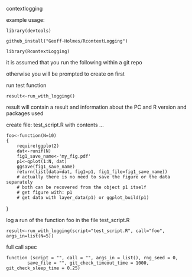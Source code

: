 contextlogging

example usage:

    library(devtools)

    github_install("Geoff-Holmes/RcontextLogging")

    library(RcontextLogging)

it is assumed that you run the following within a git repo

otherwise you will be prompted to create on first

run test function

    result<-run_with_logging()

result will contain a result and information about 
the PC and R version and packages used

create file: test_script.R with contents ...

    foo<-function(N=10)
    {
        require(ggplot2)
        dat<-runif(N)
        fig1_save_name<-'my_fig.pdf'
        p1<-qplot(1:N, dat)
        ggsave(fig1_save_name)
        return(list(data=dat, fig1=p1, fig1_file=fig1_save_name))
        # actually there is no need to save the figure or the data separately
        # both can be recovered from the object p1 itself
        # get figure with: p1
        # get data with layer_data(p1) or ggplot_build(p1)
}

log a run of the function foo in the file test_script.R

    result<-run_with_logging(script="test_script.R", call="foo", args_in=list(N=5))

full call spec

    function (script = "", call = "", args_in = list(), rng_seed = 0, 
            save_file = "", git_check_timeout_time = 1000, git_check_sleep_time = 0.25)


